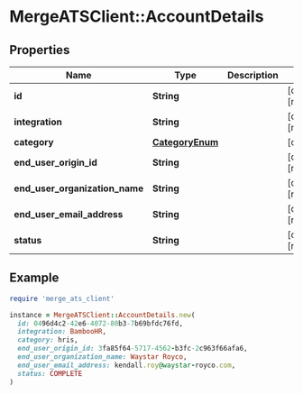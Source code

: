 # MergeATSClient::AccountDetails

## Properties

| Name | Type | Description | Notes |
| ---- | ---- | ----------- | ----- |
| **id** | **String** |  | [optional][readonly] |
| **integration** | **String** |  | [optional][readonly] |
| **category** | [**CategoryEnum**](CategoryEnum.md) |  | [optional] |
| **end_user_origin_id** | **String** |  | [optional][readonly] |
| **end_user_organization_name** | **String** |  | [optional][readonly] |
| **end_user_email_address** | **String** |  | [optional][readonly] |
| **status** | **String** |  | [optional][readonly] |

## Example

```ruby
require 'merge_ats_client'

instance = MergeATSClient::AccountDetails.new(
  id: 0496d4c2-42e6-4072-80b3-7b69bfdc76fd,
  integration: BambooHR,
  category: hris,
  end_user_origin_id: 3fa85f64-5717-4562-b3fc-2c963f66afa6,
  end_user_organization_name: Waystar Royco,
  end_user_email_address: kendall.roy@waystar-royco.com,
  status: COMPLETE
)
```

